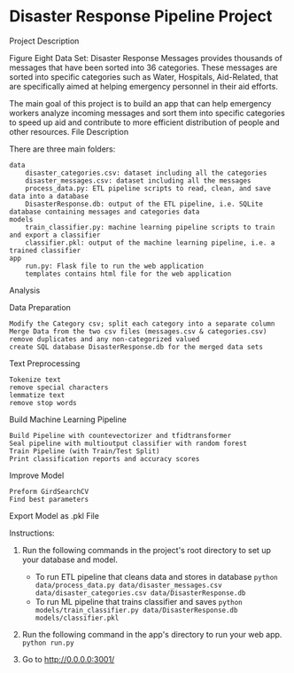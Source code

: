 # Disaster Response Pipeline Project

Project Description

Figure Eight Data Set: Disaster Response Messages provides thousands of messages that have been sorted into 36 categories. These messages are sorted into specific categories such as Water, Hospitals, Aid-Related, that are specifically aimed at helping emergency personnel in their aid efforts.

The main goal of this project is to build an app that can help emergency workers analyze incoming messages and sort them into specific categories to speed up aid and contribute to more efficient distribution of people and other resources.
File Description

There are three main folders:

    data
        disaster_categories.csv: dataset including all the categories
        disaster_messages.csv: dataset including all the messages
        process_data.py: ETL pipeline scripts to read, clean, and save data into a database
        DisasterResponse.db: output of the ETL pipeline, i.e. SQLite database containing messages and categories data
    models
        train_classifier.py: machine learning pipeline scripts to train and export a classifier
        classifier.pkl: output of the machine learning pipeline, i.e. a trained classifier
    app
        run.py: Flask file to run the web application
        templates contains html file for the web application

Analysis

Data Preparation

    Modify the Category csv; split each category into a separate column
    Merge Data from the two csv files (messages.csv & categories.csv)
    remove duplicates and any non-categorized valued
    create SQL database DisasterResponse.db for the merged data sets

Text Preprocessing

    Tokenize text
    remove special characters
    lemmatize text
    remove stop words

Build Machine Learning Pipeline

    Build Pipeline with countevectorizer and tfidtransformer
    Seal pipeline with multioutput classifier with random forest
    Train Pipeline (with Train/Test Split)
    Print classification reports and accuracy scores

Improve Model

    Preform GirdSearchCV
    Find best parameters

Export Model as .pkl File

Instructions:
1. Run the following commands in the project's root directory to set up your database and model.

    - To run ETL pipeline that cleans data and stores in database
        `python data/process_data.py data/disaster_messages.csv data/disaster_categories.csv data/DisasterResponse.db`
    - To run ML pipeline that trains classifier and saves
        `python models/train_classifier.py data/DisasterResponse.db models/classifier.pkl`

2. Run the following command in the app's directory to run your web app.
    `python run.py`

3. Go to http://0.0.0.0:3001/




